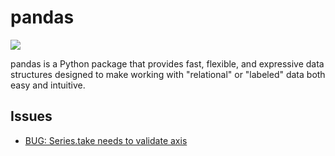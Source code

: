 
# pandas

[![](https://img.shields.io/badge/Pandas-2C2D72?style=for-the-badge&logo=pandas&logoColor=white)](https://github.com/pandas-dev/pandas)

pandas is a Python package that provides fast, flexible, and expressive data structures designed to make working with "relational" or "labeled" data both easy and intuitive.

## Issues

- [BUG: Series.take needs to validate axis](https://github.com/pandas-dev/pandas/issues/51022)